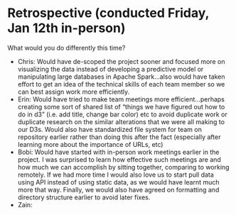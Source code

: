 # Retrospective (conducted Friday, Jan 12th in-person)

What would you do differently this time?

* Chris: Would have de-scoped the project sooner and focused more on visualizing the data instead of developing a predictive model or manipulating large databases in Apache Spark...also would have taken effort to get an idea of the technical skills of each team member so we can best assign work more efficiently.
* Erin: Would have tried to make team meetings more efficient...perhaps creating some sort of shared list of “things we have figured out how to do in d3” (i.e. add title, change bar color) etc to avoid duplicate work or duplicate research on the similar alterations that we were all making to our D3s. Would also have standardized file system for team on repository earlier rather than doing this after the fact (especially after learning more about the importance of URLs, etc)
* Bobi: Would have started with in-person work meetings earlier in the project. I was surprised to learn how effective such meetings are and how much we can accomplish by sitting together, comparing to working remotely. If we had more time I would also love us to start pull data using API instead of using static data, as we would have learnt much more that way. Finally, we would also have agreed on formatting and directory structure earlier to avoid later fixes. 
* Zain:
